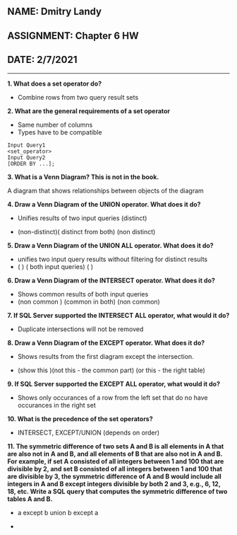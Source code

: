 ## NAME: Dmitry Landy
## ASSIGNMENT: Chapter 6 HW
## DATE: 2/7/2021
---
**1. What does a set operator do?**

- Combine rows from two query result sets

**2. What are the general requirements of a set operator**
- Same number of columns
- Types have to be compatible

```
Input Query1
<set_operator>
Input Query2
[ORDER BY ...];
```
**3. What is a Venn Diagram? This is not in the book.**

A diagram that shows relationships between objects of the diagram

**4. Draw a Venn Diagram of the UNION operator. What does it do?**

- Unifies results of two input queries (distinct)

- (non-distinct)( distinct from both) (non distinct)

**5. Draw a Venn Diagram of the UNION ALL operator. What does it do?**

- unifies two input query results without filtering for distinct results
- (  ) ( both input queries) (  )

**6. Draw a Venn Diagram of the INTERSECT operator. What does it do?**

- Shows common results of both input queries
- (non common ) (common in both) (non common)

**7. If SQL Server supported the INTERSECT ALL operator, what would it do?**

- Duplicate intersections will not be removed

**8. Draw a Venn Diagram of the EXCEPT operator. What does it do?**

- Shows results from the first diagram except the intersection.

- (show this )(not this - the common part) (or this - the right table)

**9. If SQL Server supported the EXCEPT ALL operator, what would it do?**

- Shows only occurances of a row from the left set that do no have occurances in the right set

**10. What is the precedence of the set operators?**

- INTERSECT, EXCEPT/UNION (depends on order)

**11. The symmetric difference of two sets A and B is all elements in A that are also not in A and B, and all elements of B that are also not in A and B. For example, if set A consisted of all integers between 1 and 100 that are divisible by 2, and set B consisted of all integers between 1 and 100 that are divisible by 3, the symmetric difference of A and B would include all integers in A and B except integers divisible by both 2 and 3, e.g., 6, 12, 18, etc. Write a SQL query that computes the symmetric difference of two tables A and B.**

- a except b union b except a

- 
